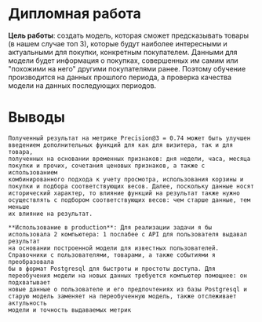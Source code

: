 

# Дипломная работа

  **Цель работы**: создать модель, которая сможет предсказывать товары (в нашем случае топ 3), которые будут наиболее интересными 
  и актуальными для покупки, конкретным покупателем. Данными для модели будет информация о покупках, совершенных им самим или 
  "похожими на него" другими покупателями ранее. Поэтому обучение производится на данных прошлого периода, а проверка качества модели 
  на данных последующих периодов.

# Выводы

    Полученный результат на метрике Precision@3 = 0.74 может быть улучшен введением дополнительных функций для как для визитера, так и для товара, 
    полученных на основании временных признаков: дня недели, часа, месяца покупки и прочих, сочетания ценовых признаков, а также с использованием 
    комбинированного подхода к учету просмотра, использования корзины и покупки и подбора соответствующих весов. Далее, поскольку данные носят 
    исторический характер, то влияние функций на результат также нужно осуществлять с подбором соответствующих весов: чем старше данные, тем меньше 
    их влияние на результат.

    **Использование в production**: Для реализации задачи я бы использовала 2 компьютера: 1 послабее с API для пользователя выдавал результат 
    на основании построенной модели для известных пользователей. Справочники с пользователями, товарами, а также событиями я преобразовала 
    бы в формат Postgresql для быстроты и простоты доступа. Для переобучения модели на новых данных требуется компьютер помощнее: он подхватывает 
    новые данные о пользователе и его предпочтениях из базы Postgresql и старую модель заменяет на переобученную модель, также отслеживает актульность 
    модели и точность выдаваемых метрик


